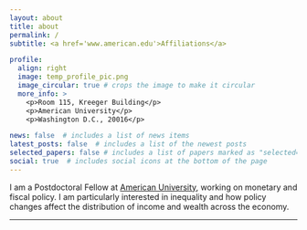 ```yaml
---
layout: about
title: about
permalink: /
subtitle: <a href='www.american.edu'>Affiliations</a>

profile:
  align: right
  image: temp_profile_pic.png
  image_circular: true # crops the image to make it circular
  more_info: >
    <p>Room 115, Kreeger Building</p>
    <p>American University</p>
    <p>Washington D.C., 20016</p>

news: false  # includes a list of news items
latest_posts: false  # includes a list of the newest posts
selected_papers: false # includes a list of papers marked as "selected={true}"
social: true  # includes social icons at the bottom of the page
---
```


I am a Postdoctoral Fellow at [American University](https://www.american.edu), working on monetary and fiscal policy. I am particularly interested in inequality and how policy changes affect the distribution of income and wealth across the economy.

---
<!--  Write your biography here. Tell the world about yourself. Link to your favorite [subreddit](http://reddit.com). You can put a picture in, too. The code is already in, just name your picture `prof_pic.jpg` and put it in the `img/` folder.

Put your address / P.O. box / other info right below your picture. You can also disable any of these elements by editing `profile` property of the YAML header of your `_pages/about.md`. Edit `_bibliography/papers.bib` and Jekyll will render your [publications page](/al-folio/publications/) automatically.

Link to your social media connections, too. This theme is set up to use [Font Awesome icons](https://fontawesome.com/) and [Academicons](https://jpswalsh.github.io/academicons/), like the ones below. Add your Facebook, Twitter, LinkedIn, Google Scholar, or just disable all of them. -->